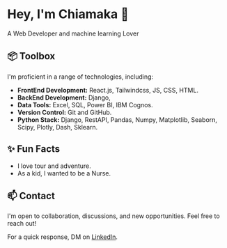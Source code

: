 #  Hey, I'm Chiamaka 👋

A Web Developer and machine learning Lover

## 📦 Toolbox

I'm proficient in a range of technologies, including:

- **FrontEnd Development:** React.js, Tailwindcss, JS, CSS, HTML.
- **BackEnd Development:** Django,
- **Data Tools:** Excel, SQL, Power BI, IBM Cognos.
- **Version Control:** Git and GitHub.
- **Python Stack:** Django, RestAPI, Pandas, Numpy, Matplotlib, Seaborn, Scipy, Plotly, Dash, Sklearn.


## ✨ Fun Facts

- I love tour and adventure.
- As a kid, I wanted to be a Nurse.

## 📫 Contact

I'm open to collaboration, discussions, and new opportunities. Feel free to reach out!

For a quick response, DM on [LinkedIn](https://www.linkedin.com/in/enwelum-chiamaka/).


